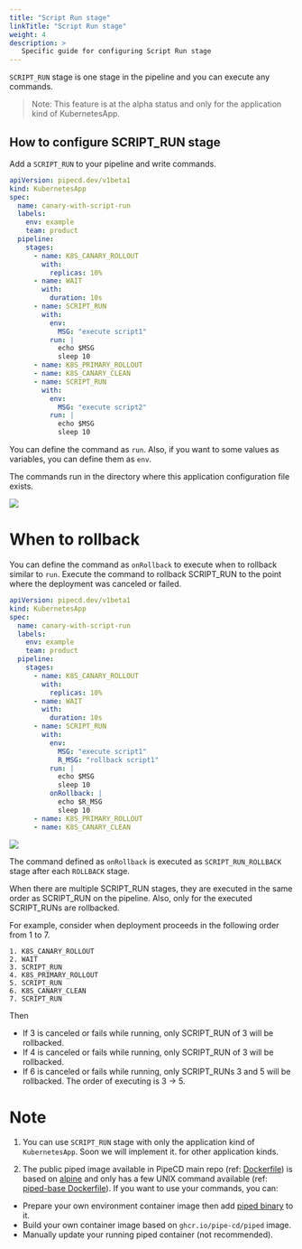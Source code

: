 ```yaml
---
title: "Script Run stage"
linkTitle: "Script Run stage"
weight: 4
description: >
   Specific guide for configuring Script Run stage
---
```


`SCRIPT_RUN` stage is one stage in the pipeline and you can execute any commands.

> Note: This feature is at the alpha status and only for the application kind of KubernetesApp.

## How to configure SCRIPT_RUN stage

Add a `SCRIPT_RUN` to your pipeline and write commands. 

```yaml
apiVersion: pipecd.dev/v1beta1
kind: KubernetesApp
spec:
  name: canary-with-script-run
  labels:
    env: example
    team: product
  pipeline:
    stages:
      - name: K8S_CANARY_ROLLOUT
        with:
          replicas: 10%
      - name: WAIT
        with:
          duration: 10s
      - name: SCRIPT_RUN
        with:
          env:
            MSG: "execute script1"
          run: |
            echo $MSG
            sleep 10
      - name: K8S_PRIMARY_ROLLOUT
      - name: K8S_CANARY_CLEAN
      - name: SCRIPT_RUN
        with:
          env:
            MSG: "execute script2"
          run: |
            echo $MSG
            sleep 10
```

You can define the command as `run`.
Also, if you want to some values as variables, you can define them as `env`.

The commands run in the directory where this application configuration file exists.

![](/images/script-run.png)

# When to rollback

You can define the command as `onRollback` to execute when to rollback similar to `run`.
Execute the command to rollback SCRIPT_RUN to the point where the deployment was canceled or failed.

```yaml
apiVersion: pipecd.dev/v1beta1
kind: KubernetesApp
spec:
  name: canary-with-script-run
  labels:
    env: example
    team: product
  pipeline:
    stages:
      - name: K8S_CANARY_ROLLOUT
        with:
          replicas: 10%
      - name: WAIT
        with:
          duration: 10s
      - name: SCRIPT_RUN
        with:
          env:
            MSG: "execute script1"
            R_MSG: "rollback script1"
          run: |
            echo $MSG
            sleep 10
          onRollback: |
            echo $R_MSG
            sleep 10
      - name: K8S_PRIMARY_ROLLOUT
      - name: K8S_CANARY_CLEAN
```

![](/images/script-run-onRollback.png)

The command defined as `onRollback` is executed as `SCRIPT_RUN_ROLLBACK` stage after each `ROLLBACK` stage.

When there are multiple SCRIPT_RUN stages, they are executed in the same order as SCRIPT_RUN on the pipeline.
Also, only for the executed SCRIPT_RUNs are rollbacked.

For example, consider when deployment proceeds in the following order from 1 to 7.
```
1. K8S_CANARY_ROLLOUT
2. WAIT
3. SCRIPT_RUN
4. K8S_PRIMARY_ROLLOUT
5. SCRIPT_RUN
6. K8S_CANARY_CLEAN
7. SCRIPT_RUN
```

Then
- If 3 is canceled or fails while running, only SCRIPT_RUN of 3 will be rollbacked.
- If 4 is canceled or fails while running, only SCRIPT_RUN of 3 will be rollbacked.
- If 6 is canceled or fails while running, only SCRIPT_RUNs 3 and 5 will be rollbacked. The order of executing is 3 -> 5.

# Note
1. You can use `SCRIPT_RUN` stage with only the application kind of `KubernetesApp`. Soon we will implement it. for other application kinds.

2. The public piped image available in PipeCD main repo (ref: [Dockerfile](https://github.com/pipe-cd/pipecd/blob/master/cmd/piped/Dockerfile)) is based on [alpine](https://hub.docker.com/_/alpine/) and only has a few UNIX command available (ref: [piped-base Dockerfile](https://github.com/pipe-cd/pipecd/blob/master/tool/piped-base/Dockerfile)). If you want to use your commands, you can:

- Prepare your own environment container image then add [piped binary](https://github.com/pipe-cd/pipecd/releases) to it.
- Build your own container image based on `ghcr.io/pipe-cd/piped` image.
- Manually update your running piped container (not recommended).
